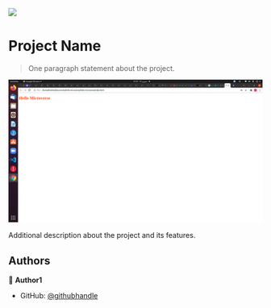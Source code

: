 ![](https://img.shields.io/badge/Microverse-blueviolet)

# Project Name

> One paragraph statement about the project.

![screenshot](./screenshot.png)

Additional description about the project and its features.



## Authors

👤 **Author1**

- GitHub: [@githubhandle](https://github.com/ibrahim777764)
